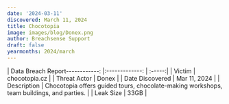 ```yaml
---
date: '2024-03-11'
discovered: March 11, 2024
title: Chocotopia
image: images/blog/Donex.png
author: Breachsense Support
draft: false
yearmonths: 2024/march
---
```


| Data Breach Report------------:     |:-------------:    | :-----:|
| Victim      | chocotopia.cz      | 
| Threat Actor      | Donex      | 
| Date Discovered      | Mar 11, 2024      | 
| Description      | Chocotopia offers guided tours, chocolate-making workshops, team buildings, and parties.      | 
| Leak Size      | 33GB      | 

